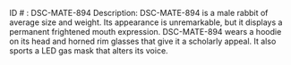 ID # : DSC-MATE-894
Description: DSC-MATE-894 is a male rabbit of average size and weight. Its appearance is unremarkable, but it displays a permanent frightened mouth expression. DSC-MATE-894 wears a hoodie on its head and horned rim glasses that give it a scholarly appeal. It also sports a LED gas mask that alters its voice.